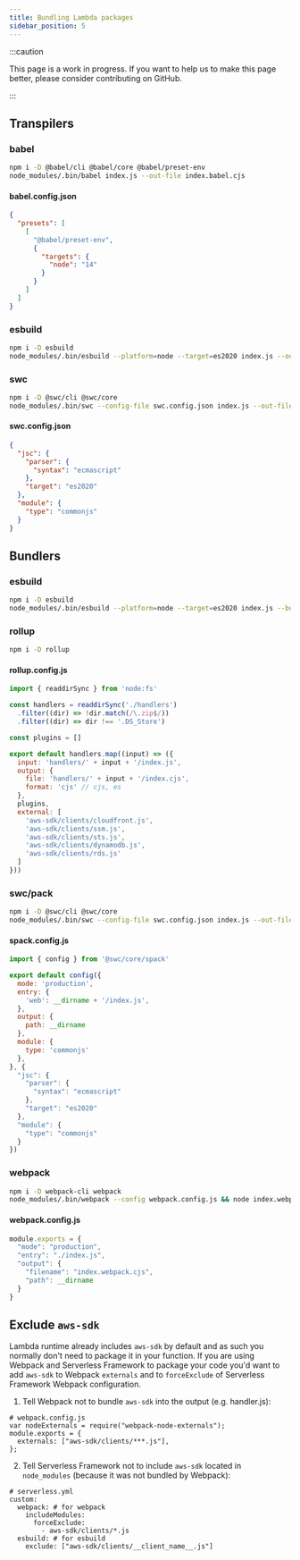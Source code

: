 ```yaml
---
title: Bundling Lambda packages
sidebar_position: 5
---
```


:::caution

This page is a work in progress. If you want to help us to make this page better, please consider contributing on GitHub.

:::

## Transpilers
### babel
```bash
npm i -D @babel/cli @babel/core @babel/preset-env
node_modules/.bin/babel index.js --out-file index.babel.cjs
```

#### babel.config.json
```json
{
  "presets": [
    [
      "@babel/preset-env",
      {
        "targets": {
          "node": "14"
        }
      }
    ]
  ]
}
```

### esbuild
```bash
npm i -D esbuild
node_modules/.bin/esbuild --platform=node --target=es2020 index.js --outfile=index.esbuild.cjs
```

### swc
```bash
npm i -D @swc/cli @swc/core
node_modules/.bin/swc --config-file swc.config.json index.js --out-file index.swc.cjs
```

#### swc.config.json
```json
{
  "jsc": {
    "parser": {
      "syntax": "ecmascript"
    },
    "target": "es2020"
  },
  "module": {
    "type": "commonjs"
  }
}
```

## Bundlers
### esbuild
```bash
npm i -D esbuild
node_modules/.bin/esbuild --platform=node --target=es2020 index.js --bundle --outfile=index.esbuild.cjs
```

### rollup
```bash
npm i -D rollup
```

#### rollup.config.js
```javascript
import { readdirSync } from 'node:fs'

const handlers = readdirSync('./handlers')
  .filter((dir) => !dir.match(/\.zip$/))
  .filter((dir) => dir !== '.DS_Store')

const plugins = []

export default handlers.map((input) => ({
  input: 'handlers/' + input + '/index.js',
  output: {
    file: 'handlers/' + input + '/index.cjs',
    format: 'cjs' // cjs, es
  },
  plugins,
  external: [
    'aws-sdk/clients/cloudfront.js',
    'aws-sdk/clients/ssm.js',
    'aws-sdk/clients/sts.js',
    'aws-sdk/clients/dynamodb.js',
    'aws-sdk/clients/rds.js'
  ]
}))
```

### swc/pack
```bash
npm i -D @swc/cli @swc/core
node_modules/.bin/swc --config-file swc.config.json index.js --out-file index.swc.cjs
```

#### spack.config.js
```javascript
import { config } from '@swc/core/spack'

export default config({
  mode: 'production',
  entry: {
    'web': __dirname + '/index.js',
  },
  output: {
    path: __dirname
  },
  module: {
    type: 'commonjs'
  },
}, {
  "jsc": {
    "parser": {
      "syntax": "ecmascript"
    },
    "target": "es2020"
  },
  "module": {
    "type": "commonjs"
  }
})
```

### webpack
```bash
npm i -D webpack-cli webpack
node_modules/.bin/webpack --config webpack.config.js && node index.webpack.cjs
```

#### webpack.config.js
```javascript
module.exports = {
  "mode": "production",
  "entry": "./index.js",
  "output": {
    "filename": "index.webpack.cjs",
    "path": __dirname
  }
}
```

## Exclude `aws-sdk`
Lambda runtime already includes `aws-sdk` by default and as such you normally don't need to package it in your function. 
If you are using Webpack and Serverless Framework to package your code you'd want to add `aws-sdk` to Webpack `externals` and to `forceExclude` of Serverless Framework Webpack configuration.

1. Tell Webpack not to bundle `aws-sdk` into the output (e.g. handler.js):
```
# webpack.config.js
var nodeExternals = require("webpack-node-externals");
module.exports = {
  externals: ["aws-sdk/clients/***.js"],
};
```

2. Tell Serverless Framework not to include `aws-sdk` located in `node_modules` (because it was not bundled by Webpack):
```
# serverless.yml
custom:
  webpack: # for webpack
    includeModules:
      forceExclude:
        - aws-sdk/clients/*.js
  esbuild: # for esbuild
    exclude: ["aws-sdk/clients/__client_name__.js"]
```
